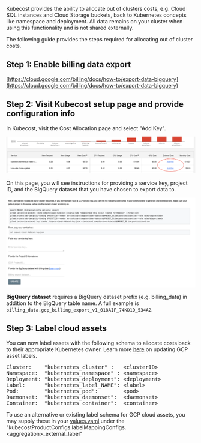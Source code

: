 Kubecost provides the ability to allocate out of clusters costs, e.g. Cloud SQL instances and Cloud Storage buckets, back to Kubernetes concepts like namespace and deployment. All data remains on your cluster when using this functionality and is not shared externally.

The following guide provides the steps required for allocating out of cluster costs.

## Step 1: Enable billing data export

[https://cloud.google.com/billing/docs/how-to/export-data-bigquery](https://cloud.google.com/billing/docs/how-to/export-data-bigquery)

## Step 2:  Visit Kubecost setup page and provide configuration info

In Kubecost, visit the Cost Allocation page and select "Add Key".

![Add key](/add-key.png)

On this page, you will see instructions for providing a service key, project ID, and the BigQuery dataset that you have chosen to export data to.

![GCP out of cluster](/gcp-out-of-cluster-config.png)


<a name="bq-name"></a>**BigQuery dataset** requires a BigQuery dataset prefix (e.g. billing_data) in addition to the BigQuery table name. A full example is `billing_data.gcp_billing_export_v1_018AIF_74KD1D_534A2`.

## Step 3: Label cloud assets

You can now label assets with the following schema to allocate costs back to their appropriate Kubernetes owner.
Learn more [here](https://cloud.google.com/compute/docs/labeling-resources#adding_or_updating_labels_to_existing_resources) on updating GCP asset labels.

<pre>
Cluster:    "kubernetes_cluster" :   &lt;clusterID>
Namespace:  "kubernetes_namespace" : &lt;namespace>
Deployment: "kubernetes_deployment": &lt;deployment>
Label:      "kubernetes_label_NAME": &lt;label>
Pod:        "kubernetes_pod":        &lt;pod>
Daemonset:  "kubernetes_daemonset":  &lt;daemonset>
Container:  "kubernetes_container":  &lt;container>
</pre>

To use an alternative or existing label schema for GCP cloud assets, you may supply these in your [values.yaml](https://github.com/kubecost/cost-analyzer-helm-chart/blob/master/cost-analyzer/values.yaml) under the "kubecostProductConfigs.labelMappingConfigs.\<aggregation\>\_external_label" 
